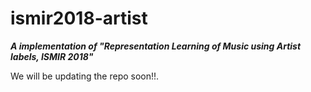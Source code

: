 # ismir2018-artist

***A implementation of "Representation Learning of Music using Artist labels, ISMIR 2018"***

We will be updating the repo soon!!.

